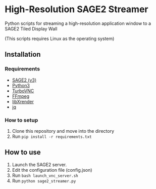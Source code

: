 # High-Resolution SAGE2 Streamer
Python scripts for streaming a high-resolution application window to a SAGE2 Tiled Display Wall

(This scripts requires Linux as the operating system)

## Installation
### Requirements
- [SAGE2 (v3)](http://sage2.sagecommons.org)
- [Python3](https://www.python.org)
- [TurboVNC](https://github.com/TurboVNC/turbovnc)
- [FFmpeg](https://github.com/FFmpeg/FFmpeg)
- [libXrender](https://launchpad.net/ubuntu/+source/libxrender)
- [jq](https://stedolan.github.io/jq)

### How to setup
1. Clone this repository and move into the directory
2. Run `pip install -r requirements.txt`

## How to use
1. Launch the SAGE2 server.
1. Edit the configuration file (config.json)
2. Run `bash launch_vnc_server.sh`
3. Run `python sage2_streamer.py`

